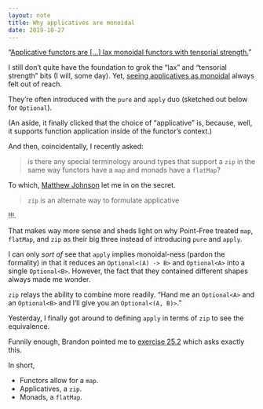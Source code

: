 ```yaml
---
layout: note
title: Why applicatives are monoidal
date: 2019-10-27
---
```


“[Applicative functors are […] lax monoidal functors with tensorial strength.](https://en.wikipedia.org/wiki/Applicative_functor)”

I still don’t quite have the foundation to grok the “lax” and “tensorial strength” bits (I will, some day). Yet, [seeing applicatives as monoidal](https://argumatronic.com/posts/2017-03-08-applicative-instances.html) always felt out of reach.

They’re often introduced with the `pure` and `apply` duo (sketched out below for `Optional`).

<script src="https://gist.github.com/jasdev/9ead264c0366521bea98a1baf750eaa2.js"></script>

(An aside, it finally clicked that the choice of “applicative” is, because, well, it supports function application inside of the functor’s context.)

And then, coincidentally, I recently asked:

> is there any special terminology around types that support a `zip` in the same way functors have a `map` and monads have a `flatMap`?

To which, [Matthew Johnson](https://twitter.com/anandabits) let me in on the secret.

> `zip` is an alternate way to formulate applicative

!!!.

That makes way more sense and sheds light on why Point-Free treated `map`, `flatMap`, and `zip` as their big three instead of introducing `pure` and `apply`.

I can only _sort of_ see that `apply` implies monoidal-ness (pardon the formality) in that it reduces an `Optional<(A) -> B>` and `Optional<A>` into a single `Optional<B>`. However, the fact that they contained different shapes always made me wonder.

`zip` relays the ability to combine more readily. “Hand me an `Optional<A>` and an `Optional<B>` and I’ll give you an `Optional<(A, B)>`.”

Yesterday, I finally got around to defining `apply` in terms of `zip` to see the equivalence.

<script src="https://gist.github.com/jasdev/12cf95ea1c511fa74eff67a019a13fd6.js"></script>

Funnily enough, Brandon pointed me to [exercise 25.2](https://www.pointfree.co/episodes/ep25-the-many-faces-of-zip-part-3#exercises) which asks exactly this.

In short,

- Functors allow for a `map`.
- Applicatives, a `zip`.
- Monads, a `flatMap`.
